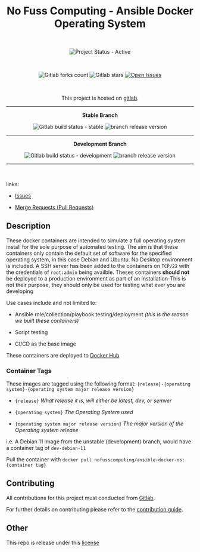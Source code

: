 <div align="center" width="100%">


# No Fuss Computing - Ansible Docker Operating System

<br>

![Project Status - Active](https://img.shields.io/badge/Project%20Status-Active-green?logo=gitlab&style=plastic) 

<br>

![Gitlab forks count](https://img.shields.io/badge/dynamic/json?label=Forks&query=%24.forks_count&url=https%3A%2F%2Fgitlab.com%2Fapi%2Fv4%2Fprojects%2F47330754%2F&color=ff782e&logo=gitlab&style=plastic) ![Gitlab stars](https://img.shields.io/badge/dynamic/json?label=Stars&query=%24.star_count&url=https%3A%2F%2Fgitlab.com%2Fapi%2Fv4%2Fprojects%2F47330754%2F&color=ff782e&logo=gitlab&style=plastic) [![Open Issues](https://img.shields.io/badge/dynamic/json?color=ff782e&logo=gitlab&style=plastic&label=Open%20Issues&query=%24.statistics.counts.opened&url=https%3A%2F%2Fgitlab.com%2Fapi%2Fv4%2Fprojects%2F47330754%2Fissues_statistics)](https://gitlab.com/nofusscomputing/projects/ansible/ansible_docker_os/-/issues)


<br>

This project is hosted on [gitlab](https://gitlab.com/nofusscomputing/projects/ansible/ansible_docker_os).

----

**Stable Branch**

![Gitlab build status - stable](https://img.shields.io/badge/dynamic/json?color=ff782e&label=Build&query=0.status&url=https%3A%2F%2Fgitlab.com%2Fapi%2Fv4%2Fprojects%2F47330754%2Fpipelines%3Fref%3Dmaster&logo=gitlab&style=plastic) ![branch release version](https://img.shields.io/badge/dynamic/yaml?color=ff782e&logo=gitlab&style=plastic&label=Release&query=%24.commitizen.version&url=https%3A//gitlab.com/nofusscomputing/projects/ansible/ansible_docker_os%2F-%2Fraw%2Fmaster%2F.cz.yaml) 

----

**Development Branch** 

![Gitlab build status - development](https://img.shields.io/badge/dynamic/json?color=ff782e&label=Build&query=0.status&url=https%3A%2F%2Fgitlab.com%2Fapi%2Fv4%2Fprojects%2F47330754%2Fpipelines%3Fref%3Ddevelopment&logo=gitlab&style=plastic) ![branch release version](https://img.shields.io/badge/dynamic/yaml?color=ff782e&logo=gitlab&style=plastic&label=Release&query=%24.commitizen.version&url=https%3A//gitlab.com/nofusscomputing/projects/ansible/ansible_docker_os%2F-%2Fraw%2Fdevelopment%2F.cz.yaml)

----
<br>

</div>

links:

- [Issues](https://gitlab.com/nofusscomputing/projects/ansible/ansible_docker_os/-/issues)

- [Merge Requests (Pull Requests)](https://gitlab.com/nofusscomputing/projects/ansible/ansible_docker_os/-/merge_requests)



## Description 

These docker containers are intended to simulate a full operating system install for the sole purpose of automated testing. The aim is that these containers only contain the default set of software for the specified operating system, in this case Debian and Ubuntu. No Desktop environment is included. A SSH server has been added to the containers on `TCP/22` with the credentials of `root:admin` being availble. Theses containers **should not** be deployed to a production environment as part of an installation-This is not their purpose, they should only be used for testing what ever you are developing

Use cases include and not limited to:

- Ansible role/collection/playbook testing/deployment *(this is the reason we built these containers)*

- Script testing

- CI/CD as the base image


These containers are deployed to [Docker Hub](https://hub.docker.com/r/nofusscomputing/ansible-docker-os)

### Container Tags

These images are tagged using the following format: `{release}-{operating system}-{operating system major release version}`

- `{release}` *What release it is, will either be latest, dev, or semver*

- `{operating system}` *The Operating System used*

- `{operating system major release version}` *The major version of the Operating system release*

i.e. A Debian 11 image from the unstable (development) branch, would have a container tag of `dev-debian-11`

Pull the container with `docker pull nofusscomputing/ansible-docker-os:{container tag}`


## Contributing
All contributions for this project must conducted from [Gitlab](https://gitlab.com/nofusscomputing/projects/ansible/ansible_docker_os).

For further details on contributing please refer to the [contribution guide](CONTRIBUTING.md).


## Other

This repo is release under this [license](LICENSE)

